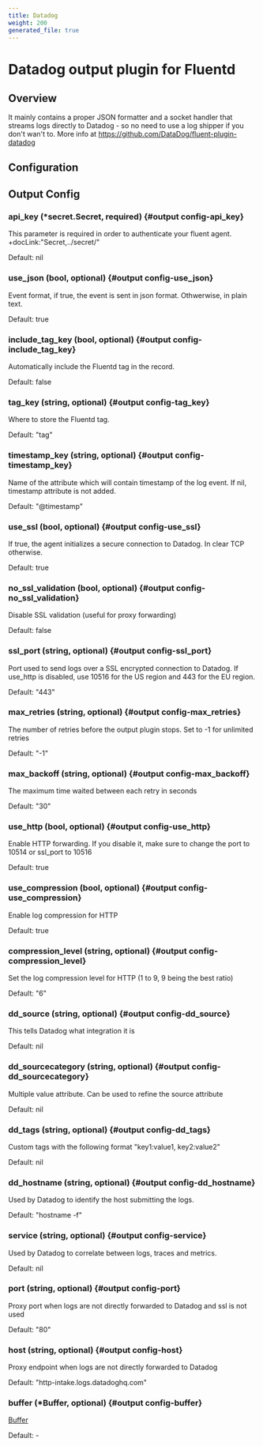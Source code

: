 ```yaml
---
title: Datadog
weight: 200
generated_file: true
---
```


# Datadog output plugin for Fluentd
## Overview
It mainly contains a proper JSON formatter and a socket handler that streams logs directly to Datadog - so no need to use a log shipper if you don't wan't to.
More info at https://github.com/DataDog/fluent-plugin-datadog

## Configuration
## Output Config

### api_key (*secret.Secret, required) {#output config-api_key}

This parameter is required in order to authenticate your fluent agent.  +docLink:"Secret,../secret/" 

Default:  nil

### use_json (bool, optional) {#output config-use_json}

Event format, if true, the event is sent in json format. Othwerwise, in plain text.   

Default:  true

### include_tag_key (bool, optional) {#output config-include_tag_key}

Automatically include the Fluentd tag in the record.   

Default:  false

### tag_key (string, optional) {#output config-tag_key}

Where to store the Fluentd tag.  

Default:  "tag"

### timestamp_key (string, optional) {#output config-timestamp_key}

Name of the attribute which will contain timestamp of the log event. If nil, timestamp attribute is not added.  

Default:  "@timestamp"

### use_ssl (bool, optional) {#output config-use_ssl}

If true, the agent initializes a secure connection to Datadog. In clear TCP otherwise.   

Default:  true

### no_ssl_validation (bool, optional) {#output config-no_ssl_validation}

Disable SSL validation (useful for proxy forwarding)   

Default:  false

### ssl_port (string, optional) {#output config-ssl_port}

Port used to send logs over a SSL encrypted connection to Datadog. If use_http is disabled, use 10516 for the US region and 443 for the EU region.  

Default:  "443"

### max_retries (string, optional) {#output config-max_retries}

The number of retries before the output plugin stops. Set to -1 for unlimited retries  

Default:  "-1"

### max_backoff (string, optional) {#output config-max_backoff}

The maximum time waited between each retry in seconds  

Default:  "30"

### use_http (bool, optional) {#output config-use_http}

Enable HTTP forwarding. If you disable it, make sure to change the port to 10514 or ssl_port to 10516   

Default:  true

### use_compression (bool, optional) {#output config-use_compression}

Enable log compression for HTTP   

Default:  true

### compression_level (string, optional) {#output config-compression_level}

Set the log compression level for HTTP (1 to 9, 9 being the best ratio)  

Default:  "6"

### dd_source (string, optional) {#output config-dd_source}

This tells Datadog what integration it is  

Default:  nil

### dd_sourcecategory (string, optional) {#output config-dd_sourcecategory}

Multiple value attribute. Can be used to refine the source attribute  

Default:  nil

### dd_tags (string, optional) {#output config-dd_tags}

Custom tags with the following format "key1:value1, key2:value2"  

Default:  nil

### dd_hostname (string, optional) {#output config-dd_hostname}

Used by Datadog to identify the host submitting the logs.  

Default:  "hostname -f"

### service (string, optional) {#output config-service}

Used by Datadog to correlate between logs, traces and metrics.  

Default:  nil

### port (string, optional) {#output config-port}

Proxy port when logs are not directly forwarded to Datadog and ssl is not used  

Default:  "80"

### host (string, optional) {#output config-host}

Proxy endpoint when logs are not directly forwarded to Datadog	  

Default:  "http-intake.logs.datadoghq.com"

### buffer (*Buffer, optional) {#output config-buffer}

[Buffer](../buffer/) 

Default: -


